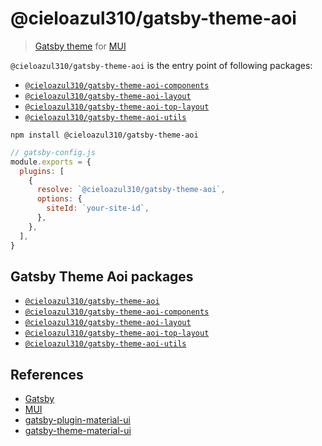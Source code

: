 # @cieloazul310/gatsby-theme-aoi

> [Gatsby theme][Gatsby Themes] for [MUI]

`@cieloazul310/gatsby-theme-aoi` is the entry point of following packages:

- [`@cieloazul310/gatsby-theme-aoi-components`]
- [`@cieloazul310/gatsby-theme-aoi-layout`]
- [`@cieloazul310/gatsby-theme-aoi-top-layout`]
- [`@cieloazul310/gatsby-theme-aoi-utils`]

```shell
npm install @cieloazul310/gatsby-theme-aoi
```

```javascript
// gatsby-config.js
module.exports = {
  plugins: [
    {
      resolve: `@cieloazul310/gatsby-theme-aoi`,
      options: {
        siteId: `your-site-id`,
      },
    },
  ],
}
```

## Gatsby Theme Aoi packages

- [`@cieloazul310/gatsby-theme-aoi`]
- [`@cieloazul310/gatsby-theme-aoi-components`]
- [`@cieloazul310/gatsby-theme-aoi-layout`]
- [`@cieloazul310/gatsby-theme-aoi-top-layout`]
- [`@cieloazul310/gatsby-theme-aoi-utils`]

## References

- [Gatsby]
- [MUI]
- [gatsby-plugin-material-ui](https://github.com/hupe1980/gatsby-plugin-material-ui)
- [gatsby-theme-material-ui](https://github.com/hupe1980/gatsby-theme-material-ui)

[Gatsby]: https://www.gatsbyjs.com/ "Gatsby"
[MUI]: https://mui.org/ "MUI"

[Gatsby Themes]: https://gatsbyjs.com/docs/themes/ "Themes"
[Gatsby Starters]: https://www.gatsbyjs.com/docs/starters/ "Gatsby Starters"
[Shadowing]: https://www.gatsbyjs.com/docs/how-to/plugins-and-themes/shadowing/ "Shadowing in Gatsby Themes"
[Gatsby Link]: https://www.gatsbyjs.com/docs/reference/built-in-components/gatsby-link/ "Gatsby Link API"

[`@cieloazul310/gatsby-theme-aoi`]: https://github.com/cieloazul310/gatsby-aoi/tree/main/packages/gatsby-theme-aoi
[`@cieloazul310/gatsby-theme-aoi-components`]: https://github.com/cieloazul310/gatsby-aoi/tree/main/packages/gatsby-theme-aoi-components
[`@cieloazul310/gatsby-theme-aoi-layout`]: https://github.com/cieloazul310/gatsby-aoi/tree/main/packages/gatsby-theme-aoi-layout
[`@cieloazul310/gatsby-theme-aoi-top-layout`]: https://github.com/cieloazul310/gatsby-aoi/tree/main/packages/gatsby-theme-aoi-top-layout
[`@cieloazul310/gatsby-theme-aoi-utils`]: https://github.com/cieloazul310/gatsby-aoi/tree/main/packages/gatsby-theme-aoi-utils
